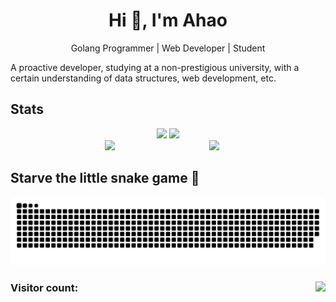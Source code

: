 ## <h1 align="center">Hi 👋, I'm Ahao</h1>
<p align="center">Golang Programmer | Web Developer | Student</p> 
<p>A proactive developer, studying at a non-prestigious university, with a certain understanding of data structures, web development, etc.</p>

## Stats  
<div align="center">
  <img src="https://github-readme-stats.vercel.app/api?username=ahaostudy&count_private=true&show_icons=true&hide_border=true"  width="54%" />
  <img src="https://github-readme-stats.vercel.app/api/top-langs/?username=ahaostudy&langs_count=10&exclude_repo=timerring.github.io&count_private=true&layout=compact&hide_border=true" width="36%" />
</div>

<div align="center">
	<img src="https://github-readme-streak-stats.herokuapp.com/?user=ahaostudy" width="52%">
	<img src="https://stats.justsong.cn/api/leetcode?username=ahaostudy&cn=true&theme=light" width="37%" align="right">
</div>

## Starve the little snake game 🥺
<div align="center">
  <picture>
    <source media="(prefers-color-scheme: dark)" srcset="https://raw.githubusercontent.com/ahaostudy/ahaostudy/output/github-contribution-grid-snake-dark.svg">
    <source media="(prefers-color-scheme: light)" srcset="https://raw.githubusercontent.com/ahaostudy/ahaostudy/output/github-contribution-grid-snake.svg">
    <img alt="github contribution grid snake animation" src="https://raw.githubusercontent.com/ahaostudy/ahaostudy/output/github-contribution-grid-snake.svg">
  </picture>
</div>

<h3>Visitor count: <img align="right" src="https://profile-counter.glitch.me/ahaostudy/count.svg" /></h3>
